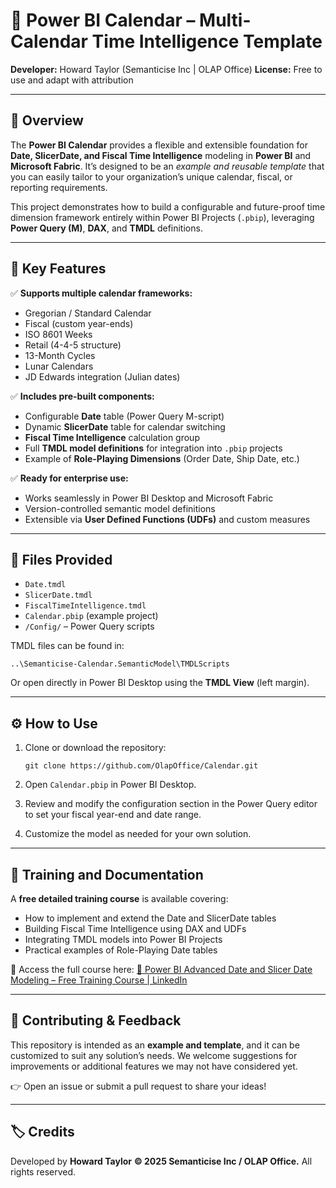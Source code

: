 # 📅 Power BI Calendar – Multi-Calendar Time Intelligence Template
**Developer:** Howard Taylor (Semanticise Inc | OLAP Office)
 **License:** Free to use and adapt with attribution

------

## 🚀 Overview

The **Power BI Calendar** provides a flexible and extensible foundation for **Date, SlicerDate, and Fiscal Time Intelligence** modeling in **Power BI** and **Microsoft Fabric**.
 It’s designed to be an *example and reusable template* that you can easily tailor to your organization’s unique calendar, fiscal, or reporting requirements.

This project demonstrates how to build a configurable and future-proof time dimension framework entirely within Power BI Projects (`.pbip`), leveraging **Power Query (M)**, **DAX**, and **TMDL** definitions.

------

## 🧭 Key Features

✅ **Supports multiple calendar frameworks:**

- Gregorian / Standard Calendar
- Fiscal (custom year-ends)
- ISO 8601 Weeks
- Retail (4-4-5 structure)
- 13-Month Cycles
- Lunar Calendars
- JD Edwards integration (Julian dates)

✅ **Includes pre-built components:**

- Configurable **Date** table (Power Query M-script)
- Dynamic **SlicerDate** table for calendar switching
- **Fiscal Time Intelligence** calculation group
- Full **TMDL model definitions** for integration into `.pbip` projects
- Example of **Role-Playing Dimensions** (Order Date, Ship Date, etc.)

✅ **Ready for enterprise use:**

- Works seamlessly in Power BI Desktop and Microsoft Fabric
- Version-controlled semantic model definitions
- Extensible via **User Defined Functions (UDFs)** and custom measures

------

## 🧩 Files Provided

- `Date.tmdl`
- `SlicerDate.tmdl`
- `FiscalTimeIntelligence.tmdl`
- `Calendar.pbip` (example project)
- `/Config/` – Power Query scripts

TMDL files can be found in:

```
..\Semanticise-Calendar.SemanticModel\TMDLScripts
```

Or open directly in Power BI Desktop using the **TMDL View** (left margin).

------

## ⚙️ How to Use

1. Clone or download the repository:

   ```
   git clone https://github.com/OlapOffice/Calendar.git
   ```

2. Open `Calendar.pbip` in Power BI Desktop.

3. Review and modify the configuration section in the Power Query editor to set your fiscal year-end and date range.

4. Customize the model as needed for your own solution.

------

## 🧠 Training and Documentation

A **free detailed training course** is available covering:

- How to implement and extend the Date and SlicerDate tables
- Building Fiscal Time Intelligence using DAX and UDFs
- Integrating TMDL models into Power BI Projects
- Practical examples of Role-Playing Date tables

📖 Access the full course here: [🧭 Power BI Advanced Date and Slicer Date Modeling – Free Training Course | LinkedIn](https://www.linkedin.com/pulse/power-bi-advanced-date-slicer-modeling-free-training-howard-mnhxe/?trackingId=SPyXP4gHgsO2EaIS9ZxFbQ%3D%3D)


------

## 💬 Contributing & Feedback

This repository is intended as an **example and template**, and it can be customized to suit any solution’s needs.
 We welcome suggestions for improvements or additional features we may not have considered yet.

👉 Open an issue or submit a pull request to share your ideas!

------

## 🏷️ Credits

Developed by **Howard Taylor**
 **© 2025 Semanticise Inc / OLAP Office.** All rights reserved.
